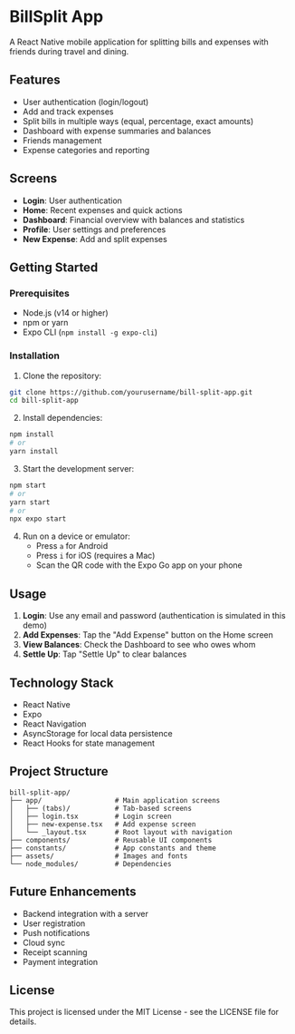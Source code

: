 # BillSplit App

A React Native mobile application for splitting bills and expenses with friends during travel and dining.

## Features

- User authentication (login/logout)
- Add and track expenses
- Split bills in multiple ways (equal, percentage, exact amounts)
- Dashboard with expense summaries and balances
- Friends management
- Expense categories and reporting

## Screens

- **Login**: User authentication
- **Home**: Recent expenses and quick actions
- **Dashboard**: Financial overview with balances and statistics
- **Profile**: User settings and preferences
- **New Expense**: Add and split expenses

## Getting Started

### Prerequisites

- Node.js (v14 or higher)
- npm or yarn
- Expo CLI (`npm install -g expo-cli`)

### Installation

1. Clone the repository:
```bash
git clone https://github.com/yourusername/bill-split-app.git
cd bill-split-app
```

2. Install dependencies:
```bash
npm install
# or 
yarn install
```

3. Start the development server:
```bash
npm start
# or
yarn start
# or
npx expo start
```

4. Run on a device or emulator:
   - Press `a` for Android
   - Press `i` for iOS (requires a Mac)
   - Scan the QR code with the Expo Go app on your phone

## Usage

1. **Login**: Use any email and password (authentication is simulated in this demo)
2. **Add Expenses**: Tap the "Add Expense" button on the Home screen
3. **View Balances**: Check the Dashboard to see who owes whom
4. **Settle Up**: Tap "Settle Up" to clear balances

## Technology Stack

- React Native
- Expo
- React Navigation
- AsyncStorage for local data persistence
- React Hooks for state management

## Project Structure

```
bill-split-app/
├── app/                  # Main application screens
│   ├── (tabs)/           # Tab-based screens
│   ├── login.tsx         # Login screen
│   ├── new-expense.tsx   # Add expense screen
│   └── _layout.tsx       # Root layout with navigation
├── components/           # Reusable UI components
├── constants/            # App constants and theme
├── assets/               # Images and fonts
└── node_modules/         # Dependencies
```

## Future Enhancements

- Backend integration with a server
- User registration
- Push notifications
- Cloud sync
- Receipt scanning
- Payment integration

## License

This project is licensed under the MIT License - see the LICENSE file for details.

